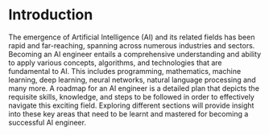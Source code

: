 # Introduction

The emergence of Artificial Intelligence (AI) and its related fields has been rapid and far-reaching, spanning across numerous industries and sectors. Becoming an AI engineer entails a comprehensive understanding and ability to apply various concepts, algorithms, and technologies that are fundamental to AI. This includes programming, mathematics, machine learning, deep learning, neural networks, natural language processing and many more. A roadmap for an AI engineer is a detailed plan that depicts the requisite skills, knowledge, and steps to be followed in order to effectively navigate this exciting field. Exploring different sections will provide insight into these key areas that need to be learnt and mastered for becoming a successful AI engineer.